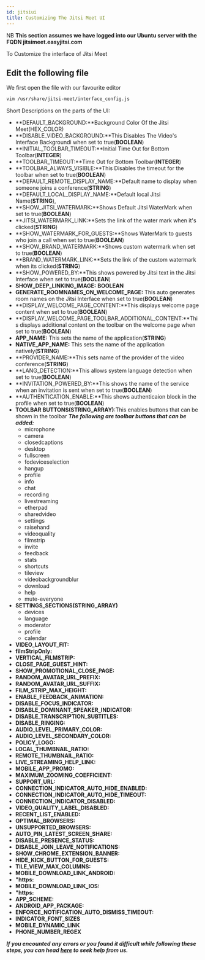```yaml
---
id: jitsiui
title: Customizing The Jitsi Meet UI
---
```


NB **This section assumes we have logged into our Ubuntu server with the FQDN jitsimeet.easyjitsi.com**

To Customize the interface of Jitsi Meet

## Edit the following file

We first open the file with our favourite editor

```bash
vim /usr/share/jitsi-meet/interface_config.js
```

Short Descriptions on the parts of the UI:

- **DEFAULT_BACKGROUND:**Background Color Of the Jitsi Meet(HEX_COLOR)
- **DISABLE_VIDEO_BACKGROUND:**This Disables The Video's Interface Backgroundi when set to true(**BOOLEAN**)
- **INITIAL_TOOLBAR_TIMEOUT:**Initial Time Out for Bottom Toolbar(**INTEGER**)
- **TOOLBAR_TIMEOUT:**Time Out for Bottom Toolbar(**INTEGER**)
- **TOOLBAR_ALWAYS_VISIBLE:**This Disables the timeout for the toolbar when set to true(**BOOLEAN**)
- **DEFAULT_REMOTE_DISPLAY_NAME:**Default name to display when someone joins a conference(**STRING**)
- **DEFAULT_LOCAL_DISPLAY_NAME:**Default local Jitsi Name(**STRING**),
- **SHOW_JITSI_WATERMARK:**Shows Default Jitsi WaterMark when set to true(**BOOLEAN**)
- **JITSI_WATERMARK_LINK:**Sets the link of the water mark when it's clicked(**STRING**)
- **SHOW_WATERMARK_FOR_GUESTS:**Shows WaterMark to guests who join a call when set to true(**BOOLEAN**)
- **SHOW_BRAND_WATERMARK:**Shows custom watermark when set to true(**BOOLEAN**)
- **BRAND_WATERMARK_LINK:**Sets the link of the custom watermark when its clicked(**STRING**)
- **SHOW_POWERED_BY:**This shows powered by Jitsi text in the Jitsi Interface when set to true(**BOOLEAN**)
- **SHOW_DEEP_LINKING_IMAGE:** **BOOLEAN**
- **GENERATE_ROOMNAMES_ON_WELCOME_PAGE:** This auto generates room names on the Jitsi Interface when set to true(**BOOLEAN**)
- **DISPLAY_WELCOME_PAGE_CONTENT:**This displays welcome page content when set to true(**BOOLEAN**)
- **DISPLAY_WELCOME_PAGE_TOOLBAR_ADDITIONAL_CONTENT:**This displays additional content on the toolbar on the welcome page when set to true(**BOOLEAN**)
- **APP_NAME:** This sets the name of the application(**STRING**)
- **NATIVE_APP_NAME:** This sets the name of the application natively(**STRING**)
- **PROVIDER_NAME:**This sets name of the provider of the video conference(**STRING**)
- **LANG_DETECTION:**This allows system language detection when set to true(**BOOLEAN**)
- **INVITATION_POWERED_BY:**This shows the name of the service when an invitation is sent when set to true(**BOOLEAN**)
- **AUTHENTICATION_ENABLE:**This shows authenticaion block in the profile when set to true(**BOOLEAN**)
- **TOOLBAR BUTTONS(STRING_ARRAY)**:This enables buttons that can be shown in the toolbar
  **_The following are toolbar buttons that can be added:_**
  - microphone
  - camera
  - closedcaptions
  - desktop
  - fullscreen
  - fodeviceselection
  - hangup
  - profile
  - info
  - chat
  - recording
  - livestreaming
  - etherpad
  - sharedvideo
  - settings
  - raisehand
  - videoquality
  - filmstrip
  - invite
  - feedback
  - stats
  - shortcuts
  - tileview
  - videobackgroundblur
  - download
  - help
  - mute-everyone
- **SETTINGS_SECTIONS(STRING_ARRAY)**
  - devices
  - language
  - moderator
  - profile
  - calendar
- **VIDEO_LAYOUT_FIT:**
- **filmStripOnly:**
- **VERTICAL_FILMSTRIP:**
- **CLOSE_PAGE_GUEST_HINT:**
- **SHOW_PROMOTIONAL_CLOSE_PAGE:**
- **RANDOM_AVATAR_URL_PREFIX:**
- **RANDOM_AVATAR_URL_SUFFIX:**
- **FILM_STRIP_MAX_HEIGHT:**
- **ENABLE_FEEDBACK_ANIMATION:**
- **DISABLE_FOCUS_INDICATOR:**
- **DISABLE_DOMINANT_SPEAKER_INDICATOR:**
- **DISABLE_TRANSCRIPTION_SUBTITLES:**
- **DISABLE_RINGING:**
- **AUDIO_LEVEL_PRIMARY_COLOR:**
- **AUDIO_LEVEL_SECONDARY_COLOR:**
- **POLICY_LOGO:**
- **LOCAL_THUMBNAIL_RATIO:**
- **REMOTE_THUMBNAIL_RATIO:**
- **LIVE_STREAMING_HELP_LINK:**
- **MOBILE_APP_PROMO:**
- **MAXIMUM_ZOOMING_COEFFICIENT:**
- **SUPPORT_URL:**
- **CONNECTION_INDICATOR_AUTO_HIDE_ENABLED:**
- **CONNECTION_INDICATOR_AUTO_HIDE_TIMEOUT:**
- **CONNECTION_INDICATOR_DISABLED:**
- **VIDEO_QUALITY_LABEL_DISABLED:**
- **RECENT_LIST_ENABLED:**
- **OPTIMAL_BROWSERS:**
- **UNSUPPORTED_BROWSERS:**
- **AUTO_PIN_LATEST_SCREEN_SHARE:**
- **DISABLE_PRESENCE_STATUS:**
- **DISABLE_JOIN_LEAVE_NOTIFICATIONS:**
- **SHOW_CHROME_EXTENSION_BANNER:**
- **HIDE_KICK_BUTTON_FOR_GUESTS:**
- **TILE_VIEW_MAX_COLUMNS:**
- **MOBILE_DOWNLOAD_LINK_ANDROID:**
- **"https:**
- **MOBILE_DOWNLOAD_LINK_IOS:**
- **"https:**
- **APP_SCHEME:**
- **ANDROID_APP_PACKAGE:**
- **ENFORCE_NOTIFICATION_AUTO_DISMISS_TIMEOUT:**
- **INDICATOR_FONT_SIZES**
- **MOBILE_DYNAMIC_LINK**
- **PHONE_NUMBER_REGEX**

**_If you encounted any errors or you found it difficult while following these steps, you can head [here](https://docs.easyjitsi.com/docs/help) to seek help from us._**
